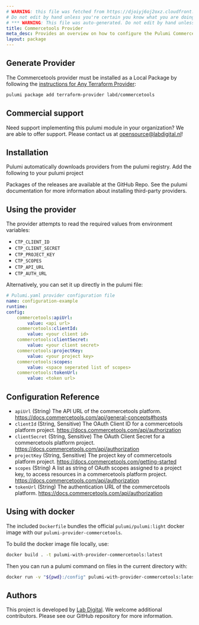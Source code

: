 ```yaml
---
# WARNING: this file was fetched from https://djoiyj6oj2oxz.cloudfront.net/docs/registry.opentofu.org/labd/commercetools/1.21.0/index.md
# Do not edit by hand unless you're certain you know what you are doing!
# *** WARNING: This file was auto-generated. Do not edit by hand unless you're certain you know what you are doing! ***
title: Commercetools Provider
meta_desc: Provides an overview on how to configure the Pulumi Commercetools provider.
layout: package
---
```


## Generate Provider

The Commercetools provider must be installed as a Local Package by following the [instructions for Any Terraform Provider](https://www.pulumi.com/registry/packages/terraform-provider/):

```bash
pulumi package add terraform-provider labd/commercetools
```
## Commercial support
Need support implementing this pulumi module in your organization? We are
able to offer support. Please contact us at
opensource@labdigital.nl!
## Installation
Pulumi automatically downloads providers from the pulumi registry. Add the
following to your pulumi project

Packages of the releases are available at the GitHub Repo.
See the pulumi documentation
for more information about installing third-party providers.
## Using the provider
The provider attempts to read the required values from environment variables:
- `CTP_CLIENT_ID`
- `CTP_CLIENT_SECRET`
- `CTP_PROJECT_KEY`
- `CTP_SCOPES`
- `CTP_API_URL`
- `CTP_AUTH_URL`

Alternatively, you can set it up directly in the pulumi file:

```yaml
# Pulumi.yaml provider configuration file
name: configuration-example
runtime:
config:
    commercetools:apiUrl:
        value: <api url>
    commercetools:clientId:
        value: <your client id>
    commercetools:clientSecret:
        value: <your client secret>
    commercetools:projectKey:
        value: <your project key>
    commercetools:scopes:
        value: <space seperated list of scopes>
    commercetools:tokenUrl:
        value: <token url>

```
## Configuration Reference

- `apiUrl` (String) The API URL of the commercetools platform. <https://docs.commercetools.com/api/general-concepts#hosts>
- `clientId` (String, Sensitive) The OAuth Client ID for a commercetools platform project. <https://docs.commercetools.com/api/authorization>
- `clientSecret` (String, Sensitive) The OAuth Client Secret for a commercetools platform project. <https://docs.commercetools.com/api/authorization>
- `projectKey` (String, Sensitive) The project key of commercetools platform project. <https://docs.commercetools.com/getting-started>
- `scopes` (String) A list as string of OAuth scopes assigned to a project key, to access resources in a commercetools platform project. <https://docs.commercetools.com/api/authorization>
- `tokenUrl` (String) The authentication URL of the commercetools platform. <https://docs.commercetools.com/api/authorization>
## Using with docker

The included `Dockerfile` bundles the official  `pulumi/pulumi:light` docker image with
our `pulumi-provider-commercetools`.

To build the docker image file locally, use:
```sh
docker build . -t pulumi-with-provider-commercetools:latest
```
Then you can run a pulumi command on files in the current directory with:
```sh
docker run -v "${pwd}:/config" pulumi-with-provider-commercetools:latest <CMD>
```
## Authors
This project is developed by [Lab Digital](https://www.labdigital.nl). We
welcome additional contributors. Please see our
GitHub repository
for more information.